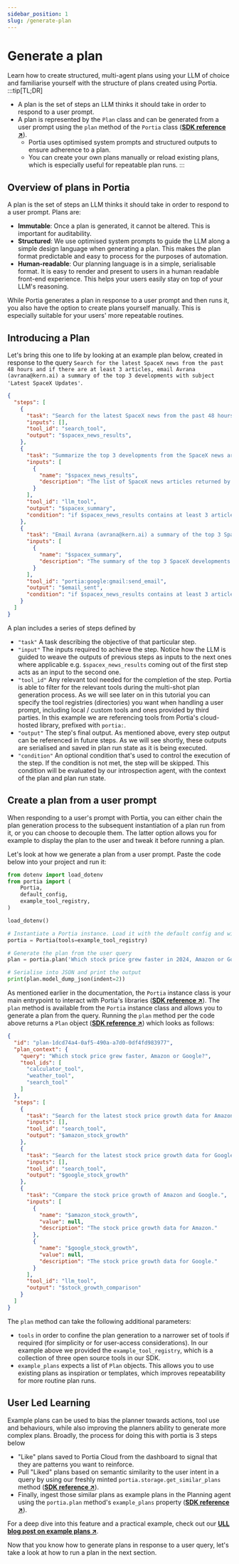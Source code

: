 ```yaml
---
sidebar_position: 1
slug: /generate-plan
---
```


# Generate a plan
Learn how to create structured, multi-agent plans using your LLM of choice and familiarise yourself with the structure of plans created using Portia.
:::tip[TL;DR]
- A plan is the set of steps an LLM thinks it should take in order to respond to a user prompt.
- A plan is represented by the `Plan` class and can be generated from a user prompt using the `plan` method of the `Portia` class (<a href="/SDK/portia/portia" target="_blank">**SDK reference ↗**</a>).
    - Portia uses optimised system prompts and structured outputs to ensure adherence to a plan.
    - You can create your own plans manually or reload existing plans, which is especially useful for repeatable plan runs.
:::

## Overview of plans in Portia
A plan is the set of steps an LLM thinks it should take in order to respond to a user prompt. Plans are:
- **Immutable**: Once a plan is generated, it cannot be altered. This is important for auditability.
- **Structured**: We use optimised system prompts to guide the LLM along a simple design language when generating a plan. This makes the plan format predictable and easy to process for the purposes of automation.
- **Human-readable**: Our planning language is in a simple, serialisable format. It is easy to render and present to users in a human readable front-end experience. This helps your users easily stay on top of your LLM's reasoning.

While Portia generates a plan in response to a user prompt and then runs it, you also have the option to create plans yourself manually. This is especially suitable for your users' more repeatable routines.

## Introducing a Plan
Let's bring this one to life by looking at an example plan below, created in response to the query `Search for the latest SpaceX news from the past 48 hours and if there are at least 3 articles, email Avrana (avrana@kern.ai) a summary of the top 3 developments with subject 'Latest SpaceX Updates'`.
```json title="plan.json"
{
  "steps": [
    {
      "task": "Search for the latest SpaceX news from the past 48 hours using the search tool.",
      "inputs": [],
      "tool_id": "search_tool",
      "output": "$spacex_news_results",
    },
    {
      "task": "Summarize the top 3 developments from the SpaceX news articles.",
      "inputs": [
        {
          "name": "$spacex_news_results",
          "description": "The list of SpaceX news articles returned by the search tool."
        }
      ],
      "tool_id": "llm_tool",
      "output": "$spacex_summary",
      "condition": "if $spacex_news_results contains at least 3 articles"
    },
    {
      "task": "Email Avrana (avrana@kern.ai) a summary of the top 3 SpaceX developments with the subject 'Latest SpaceX Updates'.",
      "inputs": [
        {
          "name": "$spacex_summary",
          "description": "The summary of the top 3 SpaceX developments."
        }
      ],
      "tool_id": "portia:google:gmail:send_email",
      "output": "$email_sent",
      "condition": "if $spacex_news_results contains at least 3 articles"
    }
  ]
}
```

A plan includes a series of steps defined by 
- `"task"` A task describing the objective of that particular step.
- `"input"` The inputs required to achieve the step. Notice how the LLM is guided to weave the outputs of previous steps as inputs to the next ones where applicable e.g. `$spacex_news_results` coming out of the first step acts as an input to the second one.
- `"tool_id"` Any relevant tool needed for the completion of the step. Portia is able to filter for the relevant tools during the multi-shot plan generation process. As we will see later on in this tutorial you can specify the tool registries (directories) you want when handling a user prompt, including local / custom tools and ones provided by third parties. In this example we are referencing tools from Portia's cloud-hosted library, prefixed with `portia:`. 
- `"output"` The step's final output. As mentioned above, every step output can be referenced in future steps. As we will see shortly, these outputs are serialised and saved in plan run state as it is being executed.
- `"condition"` An optional condition that's used to control the execution of the step. If the condition is not met, the step will be skipped. This condition will be evaluated by our introspection agent, with the context of the plan and plan run state.


## Create a plan from a user prompt
When responding to a user's prompt with Portia, you can either chain the plan generation process to the subsequent instantiation of a plan run from it, or you can choose to decouple them. The latter option allows you for example to display the plan to the user and tweak it before running a plan.

Let's look at how we generate a plan from a user prompt. Paste the code below into your project and run it:
```python title="main.py"
from dotenv import load_dotenv
from portia import (
    Portia,
    default_config,
    example_tool_registry,
)

load_dotenv()

# Instantiate a Portia instance. Load it with the default config and with the example tools.
portia = Portia(tools=example_tool_registry)

# Generate the plan from the user query
plan = portia.plan('Which stock price grew faster in 2024, Amazon or Google?')

# Serialise into JSON and print the output
print(plan.model_dump_json(indent=2))
```

As mentioned earlier in the documentation, the `Portia` instance class is your main entrypoint to interact with Portia's libraries (<a href="/SDK/portia/" target="_blank">**SDK reference ↗**</a>). The `plan` method is available from the `Portia` instance class and allows you to generate a plan from the query. Running the `plan` method per the code above returns a `Plan` object (<a href="/SDK/portia/plan" target="_blank">**SDK reference ↗**</a>) which looks as follows:
```json title="plan.json"
{
  "id": "plan-1dcd74a4-0af5-490a-a7d0-0df4fd983977",
  "plan_context": {
    "query": "Which stock price grew faster, Amazon or Google?",
    "tool_ids": [
      "calculator_tool",
      "weather_tool",
      "search_tool"
    ]
  },
  "steps": [
    {
      "task": "Search for the latest stock price growth data for Amazon.",
      "inputs": [],
      "tool_id": "search_tool",
      "output": "$amazon_stock_growth"
    },
    {
      "task": "Search for the latest stock price growth data for Google.",
      "inputs": [],
      "tool_id": "search_tool",
      "output": "$google_stock_growth"
    },
    {
      "task": "Compare the stock price growth of Amazon and Google.",
      "inputs": [
        {
          "name": "$amazon_stock_growth",
          "value": null,
          "description": "The stock price growth data for Amazon."
        },
        {
          "name": "$google_stock_growth",
          "value": null,
          "description": "The stock price growth data for Google."
        }
      ],
      "tool_id": "llm_tool",
      "output": "$stock_growth_comparison"
    }
  ]
}
```

The `plan` method can take the following additional parameters:
- `tools` in order to confine the plan generation to a narrower set of tools if required (for simplicity or for user-access considerations). In our example above we provided the `example_tool_registry`, which is a collection of three open source tools in our SDK.
- `example_plans` expects a list of `Plan` objects. This allows you to use existing plans as inspiration or templates, which improves repeatability for more routine plan runs.

## User Led Learning

Example plans can be used to bias the planner towards actions, tool use and behaviours, while also improving the planners ability to generate more complex plans. Broadly, the process for doing this with portia is 3 steps below

- "Like" plans saved to Portia Cloud from the dashboard to signal that they are patterns you want to reinforce.
- Pull "Liked" plans based on semantic similarity to the user intent in a query by using our freshly minted `portia.storage.get_similar_plans` method (<a href="/SDK/portia/storage#get_similar_plans" target="_blank">**SDK reference ↗**</a>).
- Finally, ingest those similar plans as example plans in the Planning agent using the `portia.plan` method's `example_plans` property (<a href="/SDK/portia/" target="_blank">**SDK reference ↗**</a>).

For a deep dive into this feature and a practical example, check out our <a href="https://blog.portialabs.ai/improve-planning-with-user-led-learning" target="_blank">**ULL blog post on example plans ↗**</a>.

Now that you know how to generate plans in response to a user query, let's take a look at how to run a plan in the next section.
